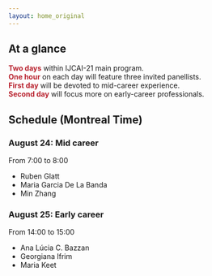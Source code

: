 ```yaml
---
layout: home_original
---
```


<style>
body {
text-align: justify}
</style>

## At a glance

<span style="color:#B8222E">**Two days**</span> within IJCAI-21 main program.\
<span style="color:#B8222E">**One hour**</span> on each day will feature three invited panellists.\
<span style="color:#B8222E">**First day**</span> will be devoted to mid-career experience.\
<span style="color:#B8222E">**Second day**</span> will focus more on early-career professionals.

## Schedule (Montreal Time)

### August 24: Mid career

From 7:00 to 8:00

- Ruben Glatt
- Maria Garcia De La Banda
- Min Zhang

### August 25: Early career

From 14:00 to 15:00

- Ana Lúcia C. Bazzan
- Georgiana Ifrim
- Maria Keet


